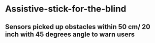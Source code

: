 # Assistive-stick-for-the-blind

## Sensors picked up obstacles within 50 cm/ 20 inch with 45 degrees angle to warn users
